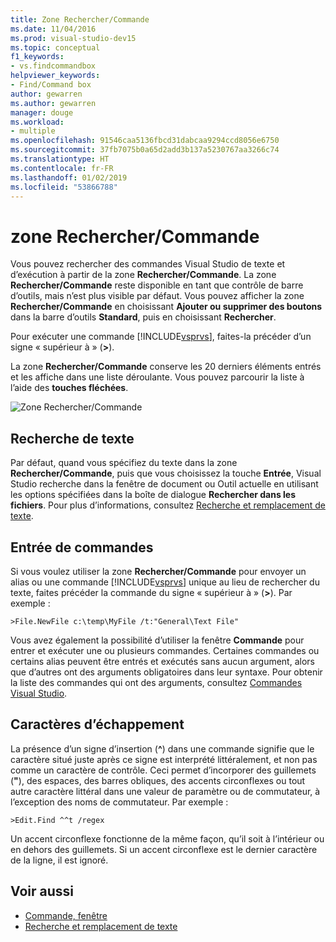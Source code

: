 ```yaml
---
title: Zone Rechercher/Commande
ms.date: 11/04/2016
ms.prod: visual-studio-dev15
ms.topic: conceptual
f1_keywords:
- vs.findcommandbox
helpviewer_keywords:
- Find/Command box
author: gewarren
ms.author: gewarren
manager: douge
ms.workload:
- multiple
ms.openlocfilehash: 91546caa5136fbcd31dabcaa9294ccd8056e6750
ms.sourcegitcommit: 37fb7075b0a65d2add3b137a5230767aa3266c74
ms.translationtype: HT
ms.contentlocale: fr-FR
ms.lasthandoff: 01/02/2019
ms.locfileid: "53866788"
---
```

# <a name="findcommand-box"></a>zone Rechercher/Commande

Vous pouvez rechercher des commandes Visual Studio de texte et d’exécution à partir de la zone **Rechercher/Commande**. La zone **Rechercher/Commande** reste disponible en tant que contrôle de barre d’outils, mais n’est plus visible par défaut. Vous pouvez afficher la zone **Rechercher/Commande** en choisissant **Ajouter ou supprimer des boutons** dans la barre d’outils **Standard**, puis en choisissant **Rechercher**.

Pour exécuter une commande [!INCLUDE[vsprvs](../code-quality/includes/vsprvs_md.md)], faites-la précéder d’un signe « supérieur à » (**>**).

La zone **Rechercher/Commande** conserve les 20 derniers éléments entrés et les affiche dans une liste déroulante. Vous pouvez parcourir la liste à l’aide des **touches fléchées**.

![Zone Rechercher&#47;Commande](../ide/media/findcommandbox.png)

## <a name="searching-for-text"></a>Recherche de texte

Par défaut, quand vous spécifiez du texte dans la zone **Rechercher/Commande**, puis que vous choisissez la touche **Entrée**, Visual Studio recherche dans la fenêtre de document ou Outil actuelle en utilisant les options spécifiées dans la boîte de dialogue **Rechercher dans les fichiers**. Pour plus d’informations, consultez [Recherche et remplacement de texte](../ide/finding-and-replacing-text.md).

## <a name="entering-commands"></a>Entrée de commandes

Si vous voulez utiliser la zone **Rechercher/Commande** pour envoyer un alias ou une commande [!INCLUDE[vsprvs](../code-quality/includes/vsprvs_md.md)] unique au lieu de rechercher du texte, faites précéder la commande du signe « supérieur à » (**>**). Par exemple :

```
>File.NewFile c:\temp\MyFile /t:"General\Text File"
```

Vous avez également la possibilité d’utiliser la fenêtre **Commande** pour entrer et exécuter une ou plusieurs commandes. Certaines commandes ou certains alias peuvent être entrés et exécutés sans aucun argument, alors que d’autres ont des arguments obligatoires dans leur syntaxe. Pour obtenir la liste des commandes qui ont des arguments, consultez [Commandes Visual Studio](../ide/reference/visual-studio-commands.md).

## <a name="escape-characters"></a>Caractères d’échappement

La présence d’un signe d’insertion (**^**) dans une commande signifie que le caractère situé juste après ce signe est interprété littéralement, et non pas comme un caractère de contrôle. Ceci permet d’incorporer des guillemets (**"**), des espaces, des barres obliques, des accents circonflexes ou tout autre caractère littéral dans une valeur de paramètre ou de commutateur, à l’exception des noms de commutateur. Par exemple :

```
>Edit.Find ^^t /regex
```

Un accent circonflexe fonctionne de la même façon, qu’il soit à l’intérieur ou en dehors des guillemets. Si un accent circonflexe est le dernier caractère de la ligne, il est ignoré.

## <a name="see-also"></a>Voir aussi

- [Commande, fenêtre](../ide/reference/command-window.md)
- [Recherche et remplacement de texte](../ide/finding-and-replacing-text.md)